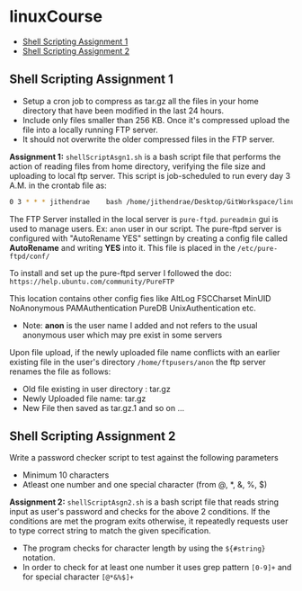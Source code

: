 # linuxCourse

- [Shell Scripting Assignment 1](#shell-scripting-assignment-1)
- [Shell Scripting Assignment 2](#shell-scripting-assignment-2)

## Shell Scripting Assignment 1

- Setup a cron job to compress as tar.gz all the files in your home directory that have been modified in the last 24 hours. 
- Include only files smaller than 256 KB. Once it's compressed upload the file into a locally running FTP server. 
- It should not overwrite the older compressed files in the FTP server.

**Assignment 1:**
`shellScriptAsgn1.sh` is a bash script file that performs the action of reading files from home directory, verifying the file size and uploading to local ftp server. This script is job-scheduled to run every day 3 A.M. in the crontab file as:

 ```bash
 0 3 * * * jithendrae    bash /home/jithendrae/Desktop/GitWorkspace/linuxCourse/shellScriptAsgn1.sh
```

The FTP Server installed in the local server is `pure-ftpd`. `pureadmin` gui is used to manage users. Ex: `anon` user in our script. The pure-ftpd server is configured with "AutoRename YES" settingn by creating a config file called **AutoRename** and writing **YES** into it. This file is placed in the `/etc/pure-ftpd/conf/`

To install and set up the pure-ftpd server I followed the doc: `https://help.ubuntu.com/community/PureFTP`

This location contains other config fies like AltLog FSCCharset MinUID NoAnonymous PAMAuthentication PureDB UnixAuthentication etc.
- Note: **anon** is the user name I added and not refers to the usual anonymous user which may pre exist in some servers

Upon file upload, if the newly uploaded file name conflicts with an earlier existing file in the user's directory ``/home/ftpusers/anon`` the ftp server renames the file as follows:
- Old file existing in user directory : tar.gz
- Newly Uploaded file name: tar.gz
- New File then saved as tar.gz.1 and so on ...

## Shell Scripting Assignment 2

Write a password checker script to test against the following parameters
- Minimum 10 characters
- Atleast one number and one special character (from @, *, &, %, $)

**Assignment 2:**
`shellScriptAsgn2.sh` is a bash script file that reads string input as user's password and checks for the above 2 conditions. If the conditions are met the program exits otherwise, it repeatedly requests user to type correct string to match the given specification.

* The program checks for character length by using the `${#string}` notation.
* In order to check for at least one number it uses grep pattern `[0-9]+` and for special character `[@*&%$]+`
